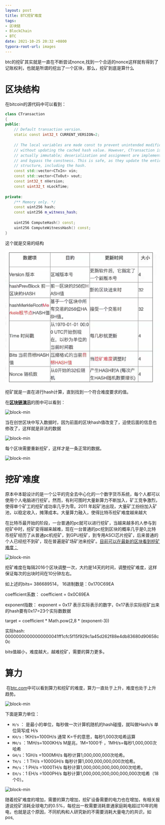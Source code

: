 ```yaml
---
layout: post
title: BTC挖矿难度
tags: 
- 区块链
- BlockChain
- BTC
date: 2021-10-25 20:32 +0800
typora-root-url: images
---
```






​		btc的挖矿其实就是一直在不断尝试nonce,找到一个合适的nonce这样就有得到了记账权利，也就是所谓的挖出了一个区块，那么，挖矿到底是算什么

# 区块结构

在bitcoin的源代码中可以看到：

```c++
class CTransaction
{
public:
    // Default transaction version.
    static const int32_t CURRENT_VERSION=2;

    // The local variables are made const to prevent unintended modification
    // without updating the cached hash value. However, CTransaction is not
    // actually immutable; deserialization and assignment are implemented,
    // and bypass the constness. This is safe, as they update the entire
    // structure, including the hash.
    const std::vector<CTxIn> vin;
    const std::vector<CTxOut> vout;
    const int32_t nVersion;
    const uint32_t nLockTime;

private:
    /** Memory only. */
    const uint256 hash;
    const uint256 m_witness_hash;

    uint256 ComputeHash() const;
    uint256 ComputeWitnessHash() const;
}
```

这个就是交易的结构

![btc-head](images/btc-head.png)



挖矿就是一直在进行hash计算，直到找到一个符合难度要求的值。

在[**区块链演示**](https://andersbrownworth.com/blockchain/blockchain)的图中可以看到：

![block-min](../images/block_min1.png)

当在创世区块中写入数据时，因为前面的区块hash值改变了，迫使后面的信息也修改了，这样就是非法的数据

![block-min](../images/block_min2.png)

每个区块需要重新挖矿，这样才是一条正常的数据。

![block-min](../images/block_min3.png)



# 挖矿难度

​	原本中本聪设计的是一个公平的完全去中心化的一个数字货币系统，每个人都可以使用个人电脑进行挖矿。然而，有利可图时大量新算力不断加入，矿工竞争激烈，使得单个矿工的挖矿成功率几乎为零。2011 年起矿池出现，大量矿工纷纷加入矿池，以稳定收入，摊薄成本。大量算力融入，使得比特币挖矿难度越来越大

​	在比特币最开始的阶段，一台普通的pc就可以进行挖矿，当越来越多的人参与到挖矿中时，挖矿变得越来越难，现在一台普通的pc挖到区块的概率几乎是0,比特币挖矿经历了从普通pc机挖矿，到GPU挖矿，到专用ASCI芯片挖矿，后来普通的个人已经挖不到矿，现在普遍是矿场矿池来挖矿。[目前可以在最新的区块看到挖矿难度：](https://www.blockchain.com/btc/block/0000000000000000000368e530713cc1d97ea65323295edf1edccf0ac33c9259)

![block-min](../images/block_bits.png)



挖矿难度在每隔2016个区块调整一次，大约是14天的时间，调整挖矿难度，这样保证每次的出块时间在10分钟左右。

如上述的bits= 386689514， 16进制数是：0x170C69EA

coefficient系数： coefficient = 0x0C69EA

exponent指数：	exponent = 0x17		表示实际表示的数字，0x17表示实际挖矿出来的hash要有0x17=23个实际数数据

target = coefficient * Math.pow(2,8 * (exponent-3))

实际hash:	00000000000000000041ff1cfc5f15f929c1a45d262f88e4db83680d90658c0c

bits值越小，难度越大，越难挖矿，需要的算力更多。



# 算力

​	在[btc.com](btc.com)中可以看到算力和挖矿的难度，算力一直处于上升，难度也处于上升趋势。

![block-min](../images/power.png)

下面是算力单位：

- `H/s` ： 是最小的单位，每秒做一次计算机随机的hash碰撞，就叫做Hash/s 单位简写成 H/s
- `KH/s` : 1KH/s=1000H/s 通常 K=千的意思，每秒1,000次哈希运算
- `MH/s` ：1MH/s=1000KH/s M是兆，1M=1000千 ，1MH/s=每秒1,000,000次哈希
- `GH/s`：1GH/s =1000MH/s 每秒计算1,000,000,000次哈希。
- `TH/s` ：1 TH/s =1000GH/s 每秒计算1,000,000,000,000次哈希。
- `PH/s`：1 PH/s =1000TH/s 每秒计算1,000,000,000,000,000次哈希。
- `EH/s`：1 EH/s =1000PH/s 每秒计算1,000,000,000,000,000,000次哈希（18个0）。

![block-min](../images/bits_2.png)



​	随着挖矿难度的增加，需要的算力增加，挖矿设备需要的电力也在增加，有相关报道说挖矿消耗全球电力的0.5%，每挖出一枚需要消耗普通家庭耗电超过10年的用电，也就是这个原因，不同机构和人研究新的不需要消耗大量电力的共识，如pos,